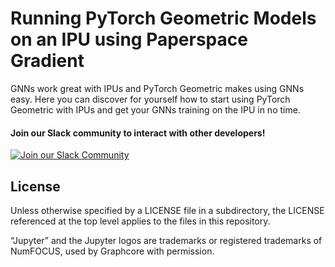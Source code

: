 # Running PyTorch Geometric Models on an IPU using Paperspace Gradient

GNNs work great with IPUs and PyTorch Geometric makes using GNNs easy. Here you can discover for yourself how to start using PyTorch Geometric with IPUs and get your GNNs training on the IPU in no time.

#### Join our Slack community to interact with other developers!

[![Join our Slack Community](https://img.shields.io/badge/Slack-Join%20Graphcore's%20Community-blue?style=flat-square&logo=slack)](https://www.graphcore.ai/join-community)

## License

Unless otherwise specified by a LICENSE file in a subdirectory, the LICENSE referenced at the top level applies to the files in this repository.

“Jupyter” and the Jupyter logos are trademarks or registered trademarks of NumFOCUS, used by Graphcore with permission.
